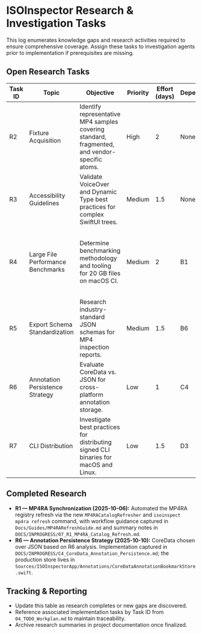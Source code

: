 # ISOInspector Research & Investigation Tasks

This log enumerates knowledge gaps and research activities required to ensure comprehensive coverage. Assign these tasks to investigation agents prior to implementation if prerequisites are missing.

## Open Research Tasks
| Task ID | Topic | Objective | Priority | Effort (days) | Dependencies | Research Approach | Acceptance Criteria |
|---------|-------|-----------|----------|---------------|--------------|-------------------|---------------------|
| R2 | Fixture Acquisition | Identify representative MP4 samples covering standard, fragmented, and vendor-specific atoms. | High | 2 | None | Search open datasets (Apple sample media, DASH-IF) and internal archives; compile licensing notes. | Curated list of sample files with download links, sizes, and licensing status. |
| R3 | Accessibility Guidelines | Validate VoiceOver and Dynamic Type best practices for complex SwiftUI trees. | Medium | 1.5 | None | Review Apple Accessibility Programming Guide; gather examples from existing open-source apps. | Checklist of UI compliance actions integrated into Phase C tasks. |
| R4 | Large File Performance Benchmarks | Determine benchmarking methodology and tooling for 20 GB files on macOS CI. | Medium | 2 | B1 | Investigate file generation techniques (dd, custom generator), virtualization requirements, and instrumentation. | Benchmark protocol document describing test data creation, measurement steps, and resource constraints. |
| R5 | Export Schema Standardization | Research industry-standard JSON schemas for MP4 inspection reports. | Medium | 1.5 | B6 | Survey existing tools (Bento4, ffprobe) for report formats; evaluate compatibility. | Proposal comparing schema options with recommendation and mapping to ISOInspector fields. |
| R6 | Annotation Persistence Strategy | Evaluate CoreData vs. JSON for cross-platform annotation storage. | Low | 1 | C4 | Review storage requirements, conflict resolution needs, and iCloud sync options. | Decision record outlining chosen storage mechanism with rationale. | ✅ CoreData selected; see `DOCS/INPROGRESS/C4_CoreData_Annotation_Persistence.md` |
| R7 | CLI Distribution | Investigate best practices for distributing signed CLI binaries for macOS and Linux. | Low | 1.5 | D3 | Review notarization, Homebrew tap creation, and Linux package formats. | Distribution plan covering signing, packaging, and update strategy. |

## Completed Research

- **R1 — MP4RA Synchronization (2025-10-06):** Automated the MP4RA registry refresh via the new `MP4RACatalogRefresher` and `isoinspect mp4ra refresh` command, with workflow guidance captured in `Docs/Guides/MP4RARefreshGuide.md` and summary notes in `DOCS/INPROGRESS/07_R1_MP4RA_Catalog_Refresh.md`.
- **R6 — Annotation Persistence Strategy (2025-10-10):** CoreData chosen over JSON based on R6 analysis. Implementation captured in `DOCS/INPROGRESS/C4_CoreData_Annotation_Persistence.md`; the production store lives in `Sources/ISOInspectorApp/Annotations/CoreDataAnnotationBookmarkStore.swift`.

## Tracking & Reporting
- Update this table as research completes or new gaps are discovered.
- Reference associated implementation tasks by Task ID from `04_TODO_Workplan.md` to maintain traceability.
- Archive research summaries in project documentation once finalized.
